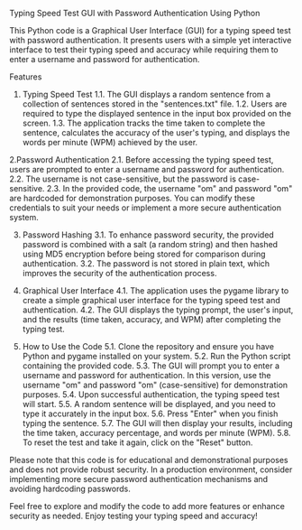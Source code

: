 Typing Speed Test GUI with Password Authentication Using Python

This Python code is a Graphical User Interface (GUI) for a typing speed test with password authentication. It presents users with a simple yet interactive interface to test their typing speed and accuracy while requiring them to enter a username and password for authentication.

Features

1. Typing Speed Test
	1.1. The GUI displays a random sentence from a collection of sentences stored in the "sentences.txt" file.
	1.2. Users are required to type the displayed sentence in the input box provided on the screen.
	1.3. The application tracks the time taken to complete the sentence, calculates the accuracy of the user's typing, and displays the words per minute (WPM) achieved by the user.

2.Password Authentication
	2.1. Before accessing the typing speed test, users are prompted to enter a username and password for authentication.
	2.2. The username is not case-sensitive, but the password is case-sensitive.
	2.3. In the provided code, the username "om" and password "om" are hardcoded for demonstration purposes. You can modify these credentials to suit your needs or implement a more secure authentication system.

3. Password Hashing
	3.1. To enhance password security, the provided password is combined with a salt (a random string) and then hashed using MD5 encryption before being stored for comparison during authentication.
	3.2. The password is not stored in plain text, which improves the security of the authentication process.

4. Graphical User Interface
	4.1. The application uses the pygame library to create a simple graphical user interface for the typing speed test and authentication.
	4.2. The GUI displays the typing prompt, the user's input, and the results (time taken, accuracy, and WPM) after completing the typing test.

5. How to Use the Code
	5.1. Clone the repository and ensure you have Python and pygame installed on your system.
	5.2. Run the Python script containing the provided code.
	5.3. The GUI will prompt you to enter a username and password for authentication. In this version, use the username "om" and password "om" (case-sensitive) for demonstration purposes.
	5.4. Upon successful authentication, the typing speed test will start.
	5.5. A random sentence will be displayed, and you need to type it accurately in the input box.
	5.6. Press "Enter" when you finish typing the sentence.
	5.7. The GUI will then display your results, including the time taken, accuracy percentage, and words per minute (WPM).
	5.8. To reset the test and take it again, click on the "Reset" button.

Please note that this code is for educational and demonstrational purposes and does not provide robust security. In a production environment, consider implementing more secure password authentication mechanisms and avoiding hardcoding passwords.

Feel free to explore and modify the code to add more features or enhance security as needed. Enjoy testing your typing speed and accuracy!
